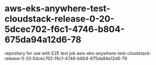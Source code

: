 # aws-eks-anywhere-test-cloudstack-release-0-20-5dcec702-f6c1-4746-b804-675da94a12d6-78
repository for use with E2E test job aws-eks-anywhere-test-cloudstack-release-0-20:5dcec702-f6c1-4746-b804-675da94a12d6-78
